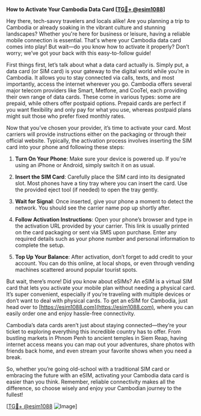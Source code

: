 **How to Activate Your Cambodia Data Card [[TG💪+ @esim1088](https://t.me/s/esim1088)]**

Hey there, tech-savvy travelers and locals alike! Are you planning a trip to Cambodia or already soaking in the vibrant culture and stunning landscapes? Whether you're here for business or leisure, having a reliable mobile connection is essential. That's where your Cambodia data card comes into play! But wait—do you know how to activate it properly? Don’t worry; we’ve got your back with this easy-to-follow guide!

First things first, let’s talk about what a data card actually is. Simply put, a data card (or SIM card) is your gateway to the digital world while you’re in Cambodia. It allows you to stay connected via calls, texts, and most importantly, access the internet wherever you go. Cambodia offers several major telecom providers like Smart, Metfone, and CooTel, each providing their own range of data cards. These come in various types: some are prepaid, while others offer postpaid options. Prepaid cards are perfect if you want flexibility and only pay for what you use, whereas postpaid plans might suit those who prefer fixed monthly rates.

Now that you’ve chosen your provider, it’s time to activate your card. Most carriers will provide instructions either on the packaging or through their official website. Typically, the activation process involves inserting the SIM card into your phone and following these steps:

1. **Turn On Your Phone**: Make sure your device is powered up. If you're using an iPhone or Android, simply switch it on as usual.
   
2. **Insert the SIM Card**: Carefully place the SIM card into its designated slot. Most phones have a tiny tray where you can insert the card. Use the provided eject tool (if needed) to open the tray gently.

3. **Wait for Signal**: Once inserted, give your phone a moment to detect the network. You should see the carrier name pop up shortly after.

4. **Follow Activation Instructions**: Open your phone’s browser and type in the activation URL provided by your carrier. This link is usually printed on the card packaging or sent via SMS upon purchase. Enter any required details such as your phone number and personal information to complete the setup.

5. **Top Up Your Balance**: After activation, don’t forget to add credit to your account. You can do this online, at local shops, or even through vending machines scattered around popular tourist spots.

But wait, there’s more! Did you know about eSIMs? An eSIM is a virtual SIM card that lets you activate your mobile plan without needing a physical card. It’s super convenient, especially if you’re traveling with multiple devices or don’t want to deal with physical cards. To get an eSIM for Cambodia, just head over to [https://esim1088.com](https://esim1088.com), where you can easily order one and enjoy hassle-free connectivity.

Cambodia’s data cards aren’t just about staying connected—they’re your ticket to exploring everything this incredible country has to offer. From bustling markets in Phnom Penh to ancient temples in Siem Reap, having internet access means you can map out your adventures, share photos with friends back home, and even stream your favorite shows when you need a break.

So, whether you’re going old-school with a traditional SIM card or embracing the future with an eSIM, activating your Cambodia data card is easier than you think. Remember, reliable connectivity makes all the difference, so choose wisely and enjoy your Cambodian journey to the fullest!

[[TG💪+ @esim1088](https://t.me/s/esim1088) ![Image](https://i.postimg.cc/Y0z9fWf4/image.png)]